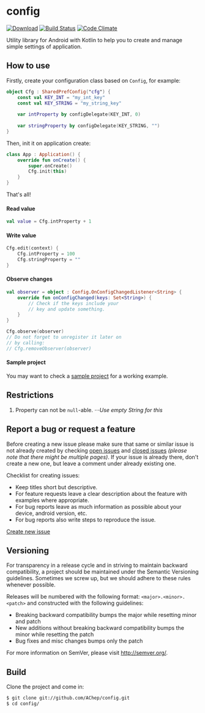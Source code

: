 # config
[![Download](https://api.bintray.com/packages/achep/maven/config/images/download.svg)](https://bintray.com/achep/maven/config/_latestVersion) [![Build Status](https://travis-ci.org/AChep/config.svg?branch=master)](https://travis-ci.org/AChep/config) [![Code Climate](https://codeclimate.com/github/AChep/config/badges/gpa.svg)](https://codeclimate.com/github/AChep/config)

Utility library for Android with Kotlin to help you to create and manage simple settings of application. 


How to use
----------------
Firstly, create your configuration class based on `Config`, for example:
``` kotlin
object Cfg : SharedPrefConfig("cfg") {  
    const val KEY_INT = "my_int_key"  
    const val KEY_STRING = "my_string_key"  
  
    var intProperty by configDelegate(KEY_INT, 0)
      
    var stringProperty by configDelegate(KEY_STRING, "")  
}
```
Then, init it on application create:
``` kotlin
class App : Application() {  
    override fun onCreate() {  
        super.onCreate()  
        Cfg.init(this)  
    }  
}
```
That's all!  

#### Read value
``` kotlin
val value = Cfg.intProperty + 1
```

#### Write value
``` kotlin
Cfg.edit(context) { 
    Cfg.intProperty = 100
    Cfg.stringProperty = ""
}
```

#### Observe changes
``` kotlin
val observer = object : Config.OnConfigChangedListener<String> {
    override fun onConfigChanged(keys: Set<String>) {
        // Check if the keys include your 
        // key and update something.
    }
}

Cfg.observe(observer)
// Do not forget to unregister it later on
// by calling:
// Cfg.removeObserver(observer)
```

#### Sample project
You may want to check a [sample project][4] for a working example.

Restrictions
----------------
1. Property can not be `null`-able.
⋅⋅⋅_Use empty String for this_ 

Report a bug or request a feature
----------------
Before creating a new issue please make sure that same or similar issue is not already created by checking [open issues][2] and [closed issues][3] *(please note that there might be multiple pages)*. If your issue is already there, don't create a new one, but leave a comment under already existing one.

Checklist for creating issues:

- Keep titles short but descriptive.
- For feature requests leave a clear description about the feature with examples where appropriate.
- For bug reports leave as much information as possible about your device, android version, etc.
- For bug reports also write steps to reproduce the issue.

[Create new issue][1]

Versioning
----------------
For transparency in a release cycle and in striving to maintain backward compatibility, a project should be maintained under the Semantic Versioning guidelines. Sometimes we screw up, but we should adhere to these rules whenever possible.

Releases will be numbered with the following format: `<major>.<minor>.<patch>` and constructed with the following guidelines:
- Breaking backward compatibility bumps the major while resetting minor and patch
- New additions without breaking backward compatibility bumps the minor while resetting the patch
- Bug fixes and misc changes bumps only the patch

For more information on SemVer, please visit http://semver.org/.

Build
----------------
Clone the project and come in:

``` bash
$ git clone git://github.com/AChep/config.git
$ cd config/
```

[1]: https://github.com/AChep/config/issues/new
[2]: https://github.com/AChep/config/issues?state=open
[3]: https://github.com/AChep/config/issues?state=closed
[4]: https://github.com/AChep/config/tree/master/sample
